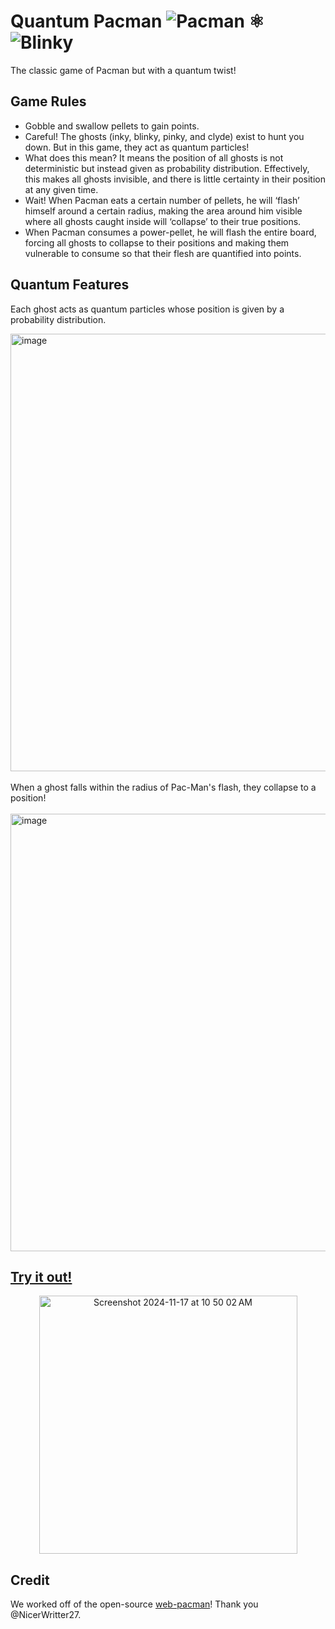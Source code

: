 # Quantum Pacman ![Pacman](/app/style/graphics/spriteSheets/characters/pacman/pacman_right.svg) ⚛️ ![Blinky](/app/style/graphics/spriteSheets/characters/ghosts/blinky/blinky_left_angry.svg)

The classic game of Pacman but with a quantum twist!

## Game Rules
- Gobble and swallow pellets to gain points.
- Careful! The ghosts (inky, blinky, pinky, and clyde) exist to hunt you down. But in this game, they act as quantum particles!
- What does this mean? It means the position of all ghosts is not deterministic but instead given as probability distribution. Effectively, this makes all ghosts invisible, and there is little certainty in their position at any given time.
- Wait! When Pacman eats a certain number of pellets, he will ‘flash’ himself around a certain radius, making the area around him visible where all ghosts caught inside will ‘collapse’ to their true positions. 
- When Pacman consumes a power-pellet, he will flash the entire board, forcing all ghosts to collapse to their positions and making them vulnerable to consume so that their flesh are quantified into points.

## Quantum Features
Each ghost acts as quantum particles whose position is given by a probability distribution.​

<img width="700" alt="image" src="https://github.com/user-attachments/assets/98679200-d199-43e5-9fd7-59a361a1d564">
<br><br>
When a ghost falls within the radius of Pac-Man's flash, they collapse to a position!
<br><br>
<img width="700" alt="image" src="https://github.com/user-attachments/assets/da4525e2-4079-41d7-9117-c3504e23fa59">


## [Try it out!](https://chetbae.github.io/quantum-pacman/)

<div align="center">
<img width="413" alt="Screenshot 2024-11-17 at 10 50 02 AM" src="https://github.com/user-attachments/assets/29afd130-59fb-4bba-bb24-c6d2e2885b5d">
</div>

## Credit
We worked off of the open-source [web-pacman](https://github.com/NicerWritter27/web-pacman)! Thank you @NicerWritter27.

